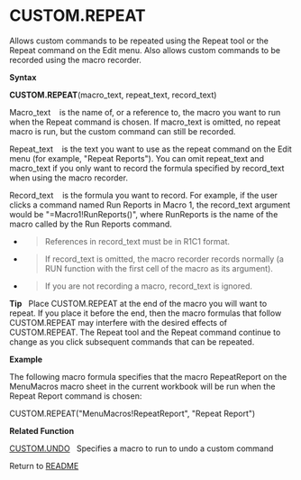 # CUSTOM.REPEAT

Allows custom commands to be repeated using the Repeat tool or the
Repeat command on the Edit menu. Also allows custom commands to be
recorded using the macro recorder.

**Syntax**

**CUSTOM.REPEAT**(macro\_text, repeat\_text, record\_text)

Macro\_text&nbsp;&nbsp;&nbsp;&nbsp;is the name of, or a reference to,
the macro you want to run when the Repeat command is chosen. If
macro\_text is omitted, no repeat macro is run, but the custom command
can still be recorded.

Repeat\_text&nbsp;&nbsp;&nbsp;&nbsp;is the text you want to use as the
repeat command on the Edit menu (for example, "Repeat Reports"). You can
omit repeat\_text and macro\_text if you only want to record the formula
specified by record\_text when using the macro recorder.

Record\_text&nbsp;&nbsp;&nbsp;&nbsp;is the formula you want to record.
For example, if the user clicks a command named Run Reports in Macro 1,
the record\_text argument would be "=Macro1\!RunReports()", where
RunReports is the name of the macro called by the Run Reports command.

  - > References in record\_text must be in R1C1 format.

  - > If record\_text is omitted, the macro recorder records normally (a
    > RUN function with the first cell of the macro as its argument).

  - > If you are not recording a macro, record\_text is ignored.


**Tip**&nbsp;&nbsp;&nbsp;Place CUSTOM.REPEAT at the end of the macro you
will want to repeat. If you place it before the end, then the macro
formulas that follow CUSTOM.REPEAT may interfere with the desired
effects of CUSTOM.REPEAT. The Repeat tool and the Repeat command
continue to change as you click subsequent commands that can be
repeated.

**Example**

The following macro formula specifies that the macro RepeatReport on the
MenuMacros macro sheet in the current workbook will be run when the
Repeat Report command is chosen:

CUSTOM.REPEAT("MenuMacros\!RepeatReport", "Repeat Report")

**Related Function**

[CUSTOM.UNDO](CUSTOM.UNDO.md)&nbsp;&nbsp;&nbsp;Specifies a macro to run to undo a custom
command



Return to [README](README.md#C)

